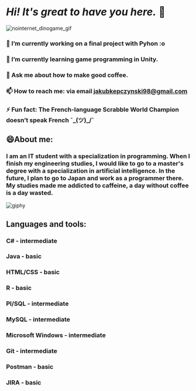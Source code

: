 

<!--
**kjakubk/kjakubk** is a ✨ _special_ ✨ repository because its `README.md` (this file) appears on your GitHub profile.

 ##Here are some info about me:

## 🔭 I’m currently working on a final project with Pyhon :o 
## 🌱 I’m currently learning game programming in Unity.
# 👯 I’m looking to collaborate on ...
# 🤔 I’m looking for help with ...
# 💬 Ask me about ...
# 📫 How to reach me: ...
# 😄 Pronouns: ...
# ⚡ Fun fact: ...
-->



# *Hi! It's great to have you here.* 👋
![nointernet_dinogame_gif](https://user-images.githubusercontent.com/61251819/108845972-5a1d6f00-75de-11eb-952d-3ed5cc3ccd1b.gif)
### 🔭 I’m currently working on a final project with Pyhon :o 
### 🌱 I’m currently learning game programming in Unity.
### 💬 Ask me about how to make good coffee.
### 📫 How to reach me: via email jakubkepczynski98@gmail.com
### ⚡ Fun fact: The French-language Scrabble World Champion doesn’t speak French   ¯\_(ツ)_/¯

## 😄About me:

### I am an IT student with a specialization in programming. When I finish my engineering studies, I would like to go to a master's degree with a specialization in artificial intelligence. In the future, I plan to go to Japan and work as a programmer there. My studies made me addicted to caffeine, a day without coffee is a day wasted. ###
![giphy](https://user-images.githubusercontent.com/61251819/108847403-f136f680-75df-11eb-918e-e4100eadfeb8.gif)

## Languages and tools: 

### C# - intermediate  
### Java - basic
### HTML/CSS - basic
### R - basic
### Pl/SQL - intermediate
### MySQL - intermediate
### Microsoft Windows - intermediate
### Git - intermediate
### Postman - basic
### JIRA - basic


